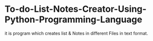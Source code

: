 # To-do-List-Notes-Creator-Using-Python-Programming-Language
it is program which creates list & Notes in different Files in text format.
